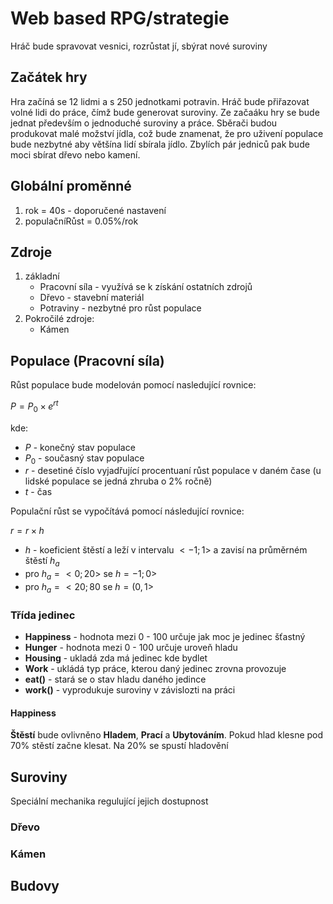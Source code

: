 # Web based RPG/strategie

Hráč bude spravovat vesnici, rozrůstat jí, sbýrat nové suroviny

## Začátek hry

Hra začíná se 12 lidmi a s 250 jednotkami potravin. Hráč bude přiřazovat volné lidi do práce, čímž bude generovat suroviny. Ze začaáku hry se bude jednat především o jednoduché suroviny a práce. Sběrači budou produkovat malé možství jídla, což bude znamenat, že pro uživení populace bude nezbytné aby většína lidí sbírala jídlo. Zbylích pár jedniců pak bude moci sbírat dřevo nebo kamení.

## Globální proměnné

1. rok = 40s - doporučené nastavení
2. populačníRůst = 0.05%/rok

## Zdroje

1. základní
   - Pracovní síla - využívá se k získání ostatních zdrojů
   - Dřevo - stavební materiál
   - Potraviny - nezbytné pro růst populace
2. Pokročilé zdroje:
   - Kámen

## Populace (Pracovní síla)

Růst populace bude modelován pomocí nasledující rovnice:

$P = P_0×e^{rt}$

kde:

- $P$ - konečný stav populace
- $P_0$ - současný stav populace
- $r$ - desetiné číslo vyjadřující procentuaní růst populace v daném čase (u lidské populace se jedná zhruba o 2% ročně)
- $t$ - čas

Populační růst se vypočítává pomocí následující rovnice:

$r =r×h$

- $h$ - koeficient štěstí a leží v intervalu $<-1;1>$ a zavisí na průměrném štěstí $h_a$
- pro $h_a=<0;20>$ se $h=-1;0>$
- pro $h_a=<20;80$ se $h=(0,1>$


### Třída jedinec

- __Happiness__ - hodnota mezi 0 - 100 určuje jak moc je jedinec šťastný
- __Hunger__ - hodnota mezi 0 - 100 určuje uroveň hladu
- __Housing__ - ukladá zda má jedinec kde bydlet
- __Work__ - ukládá typ práce, kterou daný jedinec zrovna provozuje
- __eat()__ - stará se o stav hladu daného jedince
- __work()__ - vyprodukuje suroviny v závislozti na práci

#### Happiness

__Štěstí__ bude ovlivněno __Hladem__, __Prací__ a __Ubytováním__. Pokud hlad klesne pod 70% stěstí začne klesat. Na 20% se spustí hladovění

## Suroviny

Speciální mechanika regulující jejich dostupnost

### Dřevo

### Kámen

## Budovy

